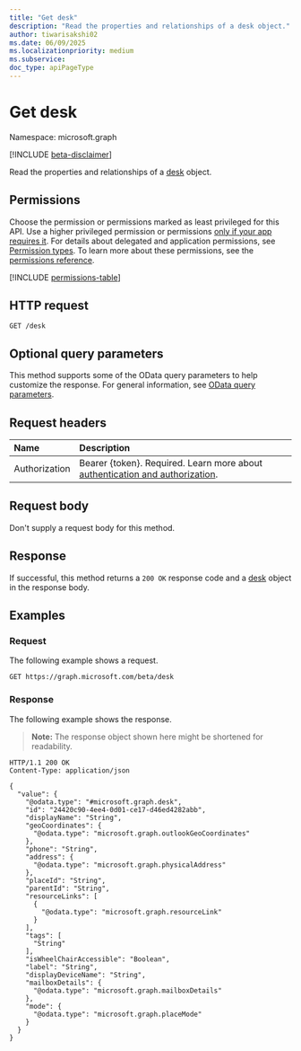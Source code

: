 ```yaml
---
title: "Get desk"
description: "Read the properties and relationships of a desk object."
author: tiwarisakshi02
ms.date: 06/09/2025
ms.localizationpriority: medium
ms.subservice:
doc_type: apiPageType
---
```


# Get desk

Namespace: microsoft.graph

[!INCLUDE [beta-disclaimer](../../includes/beta-disclaimer.md)]

Read the properties and relationships of a [desk](../resources/desk.md) object.

## Permissions

Choose the permission or permissions marked as least privileged for this API. Use a higher privileged permission or permissions [only if your app requires it](/graph/permissions-overview#best-practices-for-using-microsoft-graph-permissions). For details about delegated and application permissions, see [Permission types](/graph/permissions-overview#permission-types). To learn more about these permissions, see the [permissions reference](/graph/permissions-reference).

<!-- {
  "blockType": "permissions",
  "name": "desk-get-permissions"
}
-->
[!INCLUDE [permissions-table](../includes/permissions/desk-get-permissions.md)]

## HTTP request

<!-- {
  "blockType": "ignored"
}
-->
``` http
GET /desk
```

## Optional query parameters

This method supports some of the OData query parameters to help customize the response. For general information, see [OData query parameters](/graph/query-parameters).

## Request headers

|Name|Description|
|:---|:---|
|Authorization|Bearer {token}. Required. Learn more about [authentication and authorization](/graph/auth/auth-concepts).|

## Request body

Don't supply a request body for this method.

## Response

If successful, this method returns a `200 OK` response code and a [desk](../resources/desk.md) object in the response body.

## Examples

### Request

The following example shows a request.
<!-- {
  "blockType": "request",
  "name": "get_desk"
}
-->
``` http
GET https://graph.microsoft.com/beta/desk
```


### Response

The following example shows the response.
>**Note:** The response object shown here might be shortened for readability.
<!-- {
  "blockType": "response",
  "truncated": true,
  "@odata.type": "microsoft.graph.desk"
}
-->
``` http
HTTP/1.1 200 OK
Content-Type: application/json

{
  "value": {
    "@odata.type": "#microsoft.graph.desk",
    "id": "24420c90-4ee4-0d01-ce17-d46ed4282abb",
    "displayName": "String",
    "geoCoordinates": {
      "@odata.type": "microsoft.graph.outlookGeoCoordinates"
    },
    "phone": "String",
    "address": {
      "@odata.type": "microsoft.graph.physicalAddress"
    },
    "placeId": "String",
    "parentId": "String",
    "resourceLinks": [
      {
        "@odata.type": "microsoft.graph.resourceLink"
      }
    ],
    "tags": [
      "String"
    ],
    "isWheelChairAccessible": "Boolean",
    "label": "String",
    "displayDeviceName": "String",
    "mailboxDetails": {
      "@odata.type": "microsoft.graph.mailboxDetails"
    },
    "mode": {
      "@odata.type": "microsoft.graph.placeMode"
    }
  }
}
```

